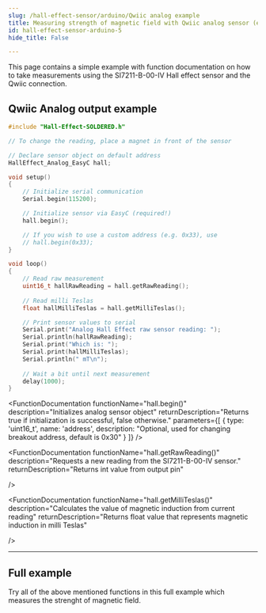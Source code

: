 ```yaml
---
slug: /hall-effect-sensor/arduino/Qwiic analog example 
title: Measuring strength of magnetic field with Qwiic analog sensor (example)
id: hall-effect-sensor-arduino-5 
hide_title: False

---
```


This page contains a simple example with function documentation on how to take measurements using the SI7211-B-00-IV Hall effect sensor and the Qwiic connection.

## Qwiic Analog output example
```cpp
#include "Hall-Effect-SOLDERED.h"

// To change the reading, place a magnet in front of the sensor

// Declare sensor object on default address
HallEffect_Analog_EasyC hall;

void setup()
{
    // Initialize serial communication
    Serial.begin(115200);

    // Initialize sensor via EasyC (required!)
    hall.begin();

    // If you wish to use a custom address (e.g. 0x33), use
    // hall.begin(0x33);
}

void loop()
{
    // Read raw measurement
    uint16_t hallRawReading = hall.getRawReading();
    
    // Read milli Teslas
    float hallMilliTeslas = hall.getMilliTeslas();

    // Print sensor values to serial
    Serial.print("Analog Hall Effect raw sensor reading: ");
    Serial.println(hallRawReading);
    Serial.print("Which is: ");
    Serial.print(hallMilliTeslas);
    Serial.println(" mT\n");
    
    // Wait a bit until next measurement
    delay(1000);
}
```

<FunctionDocumentation
  functionName="HallEffect_Analog_EasyC hall()"
  description="Creates analog sensor object"
  returnDescription="none"
/>

<FunctionDocumentation
  functionName="hall.begin()"
  description="Initializes analog sensor object"
  returnDescription="Returns true if initialization is successful, false otherwise."
  parameters={[
    { type: 'uint16_t', name: 'address', description: "Optional, used for changing breakout address, default is 0x30" }
  ]}
/>

<FunctionDocumentation
  functionName="hall.getRawReading()"
  description="Requests a new reading from the SI7211-B-00-IV sensor."
  returnDescription="Returns int value from output pin"

/>

<FunctionDocumentation
  functionName="hall.getMilliTeslas()"
  description="Calculates the value of magnetic induction from current reading"
  returnDescription="Returns float value that represents magnetic induction in milli Teslas"
  
/>

<CenteredImage src="/img/hall-effect-sensor/qwiic_no_magnet.png" alt="Sensor when magnet is not present" caption="Sensor when magnet is not present" width="700px" />
<CenteredImage src="/img/hall-effect-sensor/analog_serial_no_magnet.jpg" alt="Serial Monitor output" caption="Serial Monitor output" width="700px" />
<CenteredImage src="/img/hall-effect-sensor/qwiic_magnet.png" alt="Sensor when magnet is present" caption="Sensor when magnet is present" width="700px" />
<CenteredImage src="/img/hall-effect-sensor/analog_serial_magnet.jpg" alt="Serial Monitor output" caption="Serial Monitor output" width="700px" />


---

## Full example

Try all of the above mentioned functions in this full example which measures the strenght of magnetic field.

<QuickLink 
  title="analogReadEasyC.ino" 
  description="Example file for using analog Hall effect sensor with easyC/Qwiic/I2C"
  url="https://github.com/SolderedElectronics/Soldered-Hall-Effect-Sensor-Arduino-Library/blob/main/examples/analogReadEasyC/analogReadEasyC.ino" 
/>